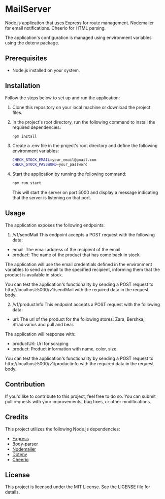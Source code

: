 # MailServer

Node.js application that uses Express for route management.
Nodemailer for email notifications.
Cheerio for HTML parsing.

The application's configuration is managed using environment variables using the dotenv package.

## Prerequisites

- Node.js installed on your system.

## Installation

Follow the steps below to set up and run the application:

1. Clone this repository on your local machine or download the project files.

2. In the project's root directory, run the following command to install the required dependencies:

   ```bash
   npm install
   ```

3. Create a .env file in the project's root directory and define the following environment variables:

   ```bash
   CHECK_STOCK_EMAIL=your_email@gmail.com
   CHECK_STOCK_PASSWORD=your_password
   ```

4. Start the application by running the following command:

   ```bash
   npm run start
   ```

   This will start the server on port 5000 and display a message indicating that the server is listening on that port.

## Usage

The application exposes the following endpoints:

1. /v1/sendMail
   This endpoint accepts a POST request with the following data:

- email: The email address of the recipient of the email.
- product: The name of the product that has come back in stock.

The application will use the email credentials defined in the environment variables to send an email to the specified recipient, informing them that the product is available in stock.

You can test the application's functionality by sending a POST request to http://localhost:5000/v1/sendMail with the required data in the request body.

2. /v1/productInfo
   This endpoint accepts a POST request with the following data:

- url: The url of the product for the following stores: Zara, Bershka, Stradivarius and pull and bear.

The application will response with:

- productUrl: Url for scraping
- product: Product information with name, color, size.

You can test the application's functionality by sending a POST request to http://localhost:5000/v1/productinfo with the required data in the request body.

## Contribution

If you'd like to contribute to this project, feel free to do so. You can submit pull requests with your improvements, bug fixes, or other modifications.

## Credits

This project utilizes the following Node.js dependencies:

- [Express](https://expressjs.com/)
- [Body-parser](https://www.npmjs.com/package/body-parser)
- [Nodemailer](https://nodemailer.com/)
- [Dotenv](https://www.npmjs.com/package/dotenv)
- [Cheerio](https://cheerio.js.org/)

## License

This project is licensed under the MIT License. See the LICENSE file for details.
